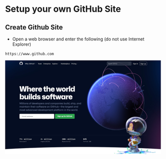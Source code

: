 # Setup your own GitHub Site

## Create Github Site 

- Open a web browser and enter the following (do not use Internet Explorer) 
```
https://www.github.com
```
![GitHub Signup page](/pics/git01.jpg)
